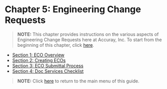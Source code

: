 # Chapter 5: Engineering Change Requests

> **NOTE:** This chapter provides instructions on the various aspects of Engineering Change Requests here at Accuray, Inc. To start from the beginning of this chapter, click [here](https://github.com/taddieken95/Accuray_Tech_Comm_Guide/blob/master/Chapter%205:%20ECOs/Section%201:%20ECO%20Overview.md).

* [Section 1: ECO Overview](https://github.com/taddieken95/Accuray_Tech_Comm_Guide/blob/master/Chapter%205:%20ECOs/Section%201:%20ECO%20Overview.md)
* [Section 2: Creating ECOs](https://github.com/taddieken95/Accuray_Tech_Comm_Guide/blob/master/Chapter%205:%20ECOs/Section%202:%20Creating%20ECOs.md)
* [Section 3: ECO Submittal Process](https://github.com/taddieken95/Accuray_Tech_Comm_Guide/blob/master/Chapter%205:%20ECOs/Section%203:%20ECO%20Submittal%20Process.md)
* [Section 4: Doc Services Checklist](https://github.com/taddieken95/Accuray_Tech_Comm_Guide/blob/master/Chapter%205:%20ECOs/Section%204:%20Doc%20Services%20Checklist.md)

> **NOTE:** Click [here](https://github.com/taddieken95/Accuray_Tech_Comm_Guide/blob/master/README.md) to return to the main menu of this guide.
